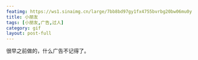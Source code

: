 ```yaml
---
featimg: https://ws1.sinaimg.cn/large/7bb8bd97gy1fx4755bvrbg20bw06mu0y.gif
title: 小朋友
tags: [小朋友,广告,过人]
category: gif
layout: post-full
---
```


很早之前做的，什么广告不记得了。